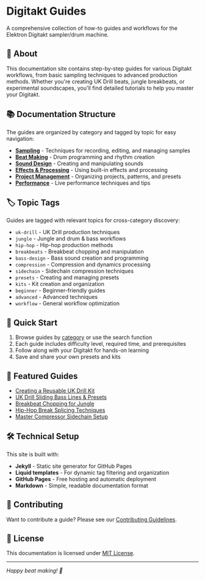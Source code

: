 # Digitakt Guides

A comprehensive collection of how-to guides and workflows for the Elektron Digitakt sampler/drum machine.

## 🎵 About

This documentation site contains step-by-step guides for various Digitakt workflows, from basic sampling techniques to advanced production methods. Whether you're creating UK Drill beats, jungle breakbeats, or experimental soundscapes, you'll find detailed tutorials to help you master your Digitakt.

## 📚 Documentation Structure

The guides are organized by category and tagged by topic for easy navigation:

- **[Sampling](/docs/sampling/)** - Techniques for recording, editing, and managing samples
- **[Beat Making](/docs/beat-making/)** - Drum programming and rhythm creation
- **[Sound Design](/docs/sound-design/)** - Creating and manipulating sounds
- **[Effects & Processing](/docs/effects/)** - Using built-in effects and processing
- **[Project Management](/docs/project-management/)** - Organizing projects, patterns, and presets
- **[Performance](/docs/performance/)** - Live performance techniques and tips

## 🏷️ Topic Tags

Guides are tagged with relevant topics for cross-category discovery:

- `uk-drill` - UK Drill production techniques
- `jungle` - Jungle and drum & bass workflows
- `hip-hop` - Hip-hop production methods
- `breakbeats` - Breakbeat chopping and manipulation
- `bass-design` - Bass sound creation and programming
- `compression` - Compression and dynamics processing
- `sidechain` - Sidechain compression techniques
- `presets` - Creating and managing presets
- `kits` - Kit creation and organization
- `beginner` - Beginner-friendly guides
- `advanced` - Advanced techniques
- `workflow` - General workflow optimization

## 🚀 Quick Start

1. Browse guides by [category](/docs/) or use the search function
2. Each guide includes difficulty level, required time, and prerequisites
3. Follow along with your Digitakt for hands-on learning
4. Save and share your own presets and kits

## 📖 Featured Guides

- [Creating a Reusable UK Drill Kit](/docs/beat-making/uk-drill-kit-creation.md)
- [UK Drill Sliding Bass Lines & Presets](/docs/sound-design/uk-drill-bass-presets.md)
- [Breakbeat Chopping for Jungle](/docs/sampling/jungle-breakbeat-chopping.md)
- [Hip-Hop Break Splicing Techniques](/docs/sampling/hiphop-break-splicing.md)
- [Master Compressor Sidechain Setup](/docs/effects/master-sidechain-compression.md)

## 🛠️ Technical Setup

This site is built with:
- **Jekyll** - Static site generator for GitHub Pages
- **Liquid templates** - For dynamic tag filtering and organization
- **GitHub Pages** - Free hosting and automatic deployment
- **Markdown** - Simple, readable documentation format

## 📝 Contributing

Want to contribute a guide? Please see our [Contributing Guidelines](/CONTRIBUTING.md).

## 📄 License

This documentation is licensed under [MIT License](/LICENSE).

---

*Happy beat making! 🥁*